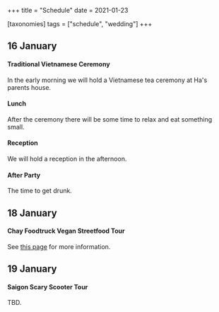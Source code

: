 +++
title = "Schedule"
date = 2021-01-23

[taxonomies]
tags = ["schedule", "wedding"]
+++

## 16 January

#### Traditional Vietnamese Ceremony

In the early morning we will hold a Vietnamese tea ceremony at Ha's parents house.

#### Lunch

After the ceremony there will be some time to relax and eat something small.

#### Reception

We will hold a reception in the afternoon.

#### After Party

The time to get drunk.

## 18 January

#### Chay Foodtruck Vegan Streetfood Tour

See [this page](@/food_tour.md) for more information.

## 19 January

#### Saigon Scary Scooter Tour

TBD.
